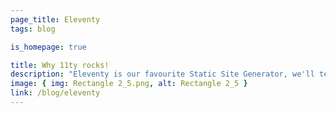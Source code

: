 ```yaml
---
page_title: Eleventy
tags: blog

is_homepage: true

title: Why 11ty rocks!
description: "Eleventy is our favourite Static Site Generator, we'll tell you why."
image: { img: Rectangle 2_5.png, alt: Rectangle 2_5 }
link: /blog/eleventy
---
```

